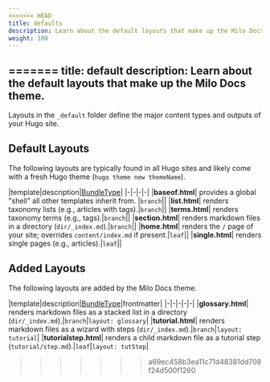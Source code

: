 ```yaml
---
<<<<<<< HEAD
title: defaults
description: Learn about the default layouts that make up the Milo Docs theme.
weight: 100
---
```

=======
title: default
description: Learn about the default layouts that make up the Milo Docs theme.
---

Layouts in the `_default` folder define the major content types and outputs of your Hugo site. 

## Default Layouts

The following layouts are typically found in all Hugo sites and likely come with a fresh Hugo theme (`hugo theme new themeName`).

|template|description|[BundleType](https://gohugo.io/methods/page/bundletype/)|
|-|-|-|-|
|**baseof.html**| provides a global "shell" all other templates inherit from. |`branch`||
|**list.html**| renders taxonomy lists (e.g., articles with tags).|`branch`||
|**terms.html**| renders taxonomy terms (e.g., tags).|`branch`||
|**section.html**| renders markdown files in a directory (`dir/_index.md`).|`branch`||
|**home.html**| renders the `/` page of your site; overrides `content/index.md` if present.|`leaf`||
|**single.html**| renders single pages (e.g., articles).|`leaf`||

## Added Layouts

The following layouts are added by the Milo Docs theme.

|template|description|[BundleType](https://gohugo.io/methods/page/bundletype/)|frontmatter|
|-|-|-|-|-|
|**glossary.html**| renders markdown files as a stacked list in a directory (`dir/_index.md`).|`branch`|`layout: glossary`|
|**tutorial.html**| renders markdown files as a wizard with steps (`dir/_index.md`).|`branch`|`layout: tutorial`|
|**tutorialstep.html**| renders a child markdown file as a tutorial step (`tutorial/step.md`).|`leaf`|`layout: tutStep`|


>>>>>>> a69ec458b3ea11c71d48381dd708f24d500f1260
